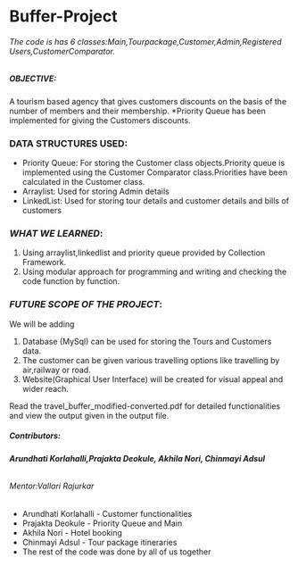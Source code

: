 # Buffer-Project
###### The code is has 6 classes:Main,Tourpackage,Customer,Admin,Registered Users,CustomerComparator.
##### **OBJECTIVE**:
A tourism based agency that gives customers discounts on the basis of the number of members and their membership.
*Priority Queue has been implemented for giving the Customers discounts.
### **DATA STRUCTURES USED**:
* Priority Queue: For storing the Customer class objects.Priority queue is implemented using the Customer Comparator class.Priorities have been calculated in the Customer class.
* Arraylist: Used for storing Admin details
* LinkedList: Used for storing tour details and customer details and bills of customers

### *WHAT WE LEARNED*:
1. Using arraylist,linkedlist and priority queue provided by Collection Framework.
2. Using modular approach for programming and writing and checking the code function by function.

### *FUTURE SCOPE OF THE PROJECT*:
We will be adding 
1. Database (MySql) can be used for storing the Tours and Customers data.
2. The customer can be given various travelling options like travelling by air,railway or road.
3. Website(Graphical User Interface) will be created for visual appeal and wider reach.

Read the travel_buffer_modified-converted.pdf for detailed functionalities and view the output given in the output file.
##### *Contributors*:
###### **Arundhati Korlahalli,Prajakta Deokule, Akhila Nori, Chinmayi Adsul**

###### Mentor:Vallari Rajurkar

* Arundhati Korlahalli - Customer functionalities 
* Prajakta Deokule - Priority Queue and Main
* Akhila Nori - Hotel booking 
* Chinmayi Adsul - Tour package itineraries
* The rest of the code was done by all of us together
